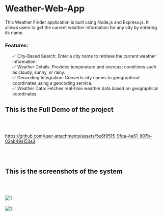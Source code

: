 # Weather-Web-App
 
This Weather Finder application is built using Node.js and Express.js. It allows users to get the current weather information for any city by entering its name.

<h3>Features:</h3>
<ul>
✅ City-Based Search: Enter a city name to retrieve the current weather information.<br>
✅ Weather Details: Provides temperature and overcast conditions such as cloudy, sunny, or rainy.<br>
✅ Geocoding Integration: Converts city names to geographical coordinates using a geocoding service.<br>
✅ Weather Data: Fetches real-time weather data based on geographical coordinates.<br>
</ul>

<h2>This is the Full Demo of the project</h2><br><br>



https://github.com/user-attachments/assets/5e6f9515-9fda-4a61-807b-02ab49a153e3



<br><br>
<h2>This is the screenshots of the system</h2><br><br>

![1](https://github.com/kusha2000/Weather-Web-App/assets/127003267/8ef433ad-eccf-4d7a-9554-83fb870a5916)<br><br>
![2](https://github.com/kusha2000/Weather-Web-App/assets/127003267/0f2f6675-396a-4ad6-96b3-7489455621f9)
